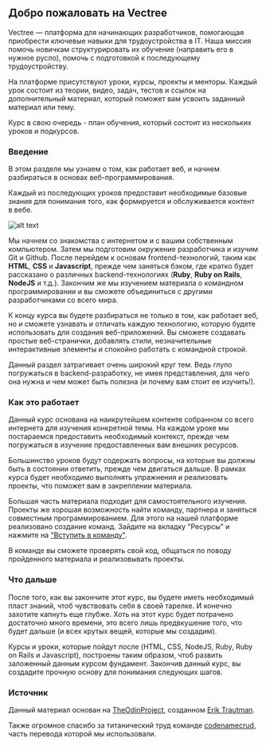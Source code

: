 ## Добро пожаловать на Vectree

Vectree — платформа для начинающих разработчиков, помогающая приобрести ключевые навыки для трудоустройства в IT. Наша миссия помочь новичкам структурировать их обучение (направить его в нужное русло), помочь с подготовкой к последующему трудоустройству.

На платформе присутствуют уроки, курсы, проекты и менторы. Каждый урок состоит из теории, видео, задач, тестов и ссылок на дополнительный материал, который поможет вам усвоить заданный материал или тему.

Курс в свою очередь - план обучения, который состоит из нескольких уроков и подкурсов.

### Введение

В этом разделе мы узнаем о том, как работает веб, и начнем разбираться в основах веб-программирования.

Каждый из последующих уроков предоставит необходимые базовые знания для понимания того, как формируется и обслуживается контент в вебе.

![alt text](https://user-images.githubusercontent.com/4215285/55289692-6db00300-53d2-11e9-8c72-a49c7b41d5d4.jpeg)

Мы начнем со знакомства с интернетом и с вашим собственным компьютером. Затем мы подготовим окружение разработчика и изучим Git и Github. После перейдем к основам frontend-технологий, таким как **HTML**, **CSS** и **Javascript**, прежде чем заняться бэком, где кратко будет рассказано о различных backend-технологиях (**Ruby**, **Ruby on Rails**, **NodeJS** и т.д.). Закончим же мы изучением материала о командном программировании и вы сможете объединиться с другими разработчиками со всего мира.

К концу курса вы будете разбираться не только в том, как работает веб, но и сможете узнавать и отличать каждую технологию, которую будете использовать для создания веб-приложений. Вы сможете создавать простые веб-странички, добавлять стили, незначительные интерактивные элементы и спокойно работать с командной строкой.

Данный раздел затрагивает очень широкий круг тем. Ведь глупо погружаться в backend-разработку, не имея представления, для чего она нужна и чем может быть полезна (и почему вам стоит ее изучить!).

### Как это работает

Данный курс основана на наикрутейшем контенте собранном со всего интернета для изучения конкретной темы. На каждом уроке мы постараемся предоставить необходимый контекст, прежде чем погружаться в изучение предоставленных вам внешних ресурсов.

Большинство уроков будут содержать вопросы, на которые вы должны быть в состоянии ответить, прежде чем двигаться дальше. В рамках курса будет необходимо выполнять упражнения и реализовать проекты, что поможет вам в закреплении материала.

Большая часть материала подходит для самостоятельного изучения. Проекты же хорошая возможность найти команду, партнера и заняться совместным программированием. Для этого на нашей платформе реализовано создание команд. Зайдите на вкладку "Ресурсы" и нажмите на ["Вступить в команду"](https://vectree.ru/teams/22).

В команде вы сможете проверять свой код, общаться по поводу пройденного материала и реализовывать проекты.

### Что дальше

После того, как вы закончите этот курс, вы будете иметь необходимый пласт знаний, чтоб чувствовать себя в своей тарелке. И конечно захотите капнуть еще глубже. Хоть на этот курс будет потрачено достаточно много времени, это всего лишь предвкушение того, что будет дальше (и всех крутых вещей, которые мы создадим).

Курсы и уроки, которые пойдут после (HTML, CSS, NodeJS, Ruby, Ruby on Rails и Javascript), построены таким образом, чтоб развить заложенный данным курсом фундамент. Закончив данный курс, вы создадите прочную основу для понимания следующих шагов.

### Источник

Данный материал основан на [TheOdinProject](https://github.com/TheOdinProject), созданном [Erik Trautman](https://github.com/eriktrautman).

Также огромное спасибо за титанический труд команде [codenamecrud](https://github.com/codenamecrud/curriculum), часть перевода которой мы использовали.
